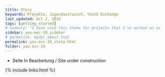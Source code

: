 ```yaml
---
title: Story
keywords: Projekte, Jugendaustausch, Youth Exchange
last_updated: Oct 2, 2019
tags: [getting_started]
# summary: "I have used this theme for projects that I've worked on as a professional technical writer."
sidebar: you-exc-19_sidebar
# permalink: mydoc_about.html
permalink: you-exc-19_story.html
folder: you-exc-19
---
```


* Seite In Bearbeitung / Site under construction

{% include links.html %}
